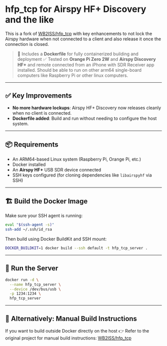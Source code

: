 # hfp_tcp for  Airspy HF+ Discovery and the like

This is a fork of [WB2ISS/hfp_tcp](https://github.com/WB2ISS/hfp_tcp) with key enhancements to not lock the Airspy hardware when not connected to a client and also release it once the connection is closed.

> 🐳 Includes a **Dockerfile** for fully containerized building and deployment
> ✅ Tested on **Orange Pi Zero 2W** and **Airspy Discovery HF+** and remote connected from an iPhone with SDR Receiver app installed. Should be able to run on other arm64 single-board computers like Raspberry Pi or other linux computers.

---

## ✅ Key Improvements

- **No more hardware lockups**: Airspy HF+ Discovery now releases cleanly when no client is connected.
- **Dockerfile added**: Build and run without needing to configure the host system.

---

## 📦 Requirements

- An ARM64-based Linux system (Raspberry Pi, Orange Pi, etc.)
- Docker installed
- An **Airspy HF+** USB SDR device connected
- SSH keys configured (for cloning dependencies like `libairspyhf` via SSH)

---

## 🏗️ Build the Docker Image

Make sure your SSH agent is running:

```bash
eval "$(ssh-agent -s)"
ssh-add ~/.ssh/id_rsa
```

Then build using Docker BuildKit and SSH mount:
```bash
DOCKER_BUILDKIT=1 docker build --ssh default -t hfp_tcp_server .
```

---

## 🚀 Run the Server


```bash
docker run -d \
  --name hfp_tcp_server \
  --device /dev/bus/usb \
  -p 1234:1234 \
  hfp_tcp_server
```

---

## 🔧 Alternatively: Manual Build Instructions
If you want to build outside Docker directly on the host 👉 Refer to the original project for manual build instructions:
[WB2ISS/hfp_tcp](https://github.com/WB2ISS/hfp_tcp)
